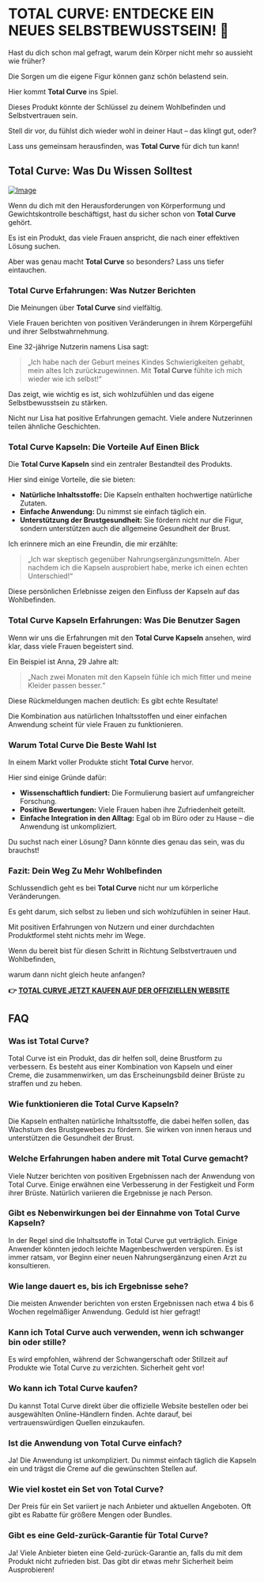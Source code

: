 # TOTAL CURVE: ENTDECKE EIN NEUES SELBSTBEWUSSTSEIN! 💖

Hast du dich schon mal gefragt, warum dein Körper nicht mehr so aussieht wie früher? 

Die Sorgen um die eigene Figur können ganz schön belastend sein. 

Hier kommt **Total Curve** ins Spiel. 

Dieses Produkt könnte der Schlüssel zu deinem Wohlbefinden und Selbstvertrauen sein. 

Stell dir vor, du fühlst dich wieder wohl in deiner Haut – das klingt gut, oder? 

Lass uns gemeinsam herausfinden, was **Total Curve** für dich tun kann!

## Total Curve: Was Du Wissen Solltest

[![Image](https://www2.sellhealth.com/97/totalcurve_icon001_450x600.gif)](https://gchaffi.com/TyoxIIGG)

Wenn du dich mit den Herausforderungen von Körperformung und Gewichtskontrolle beschäftigst, hast du sicher schon von **Total Curve** gehört. 

Es ist ein Produkt, das viele Frauen anspricht, die nach einer effektiven Lösung suchen. 

Aber was genau macht **Total Curve** so besonders? Lass uns tiefer eintauchen.

### Total Curve Erfahrungen: Was Nutzer Berichten

Die Meinungen über **Total Curve** sind vielfältig. 

Viele Frauen berichten von positiven Veränderungen in ihrem Körpergefühl und ihrer Selbstwahrnehmung.

Eine 32-jährige Nutzerin namens Lisa sagt:

> „Ich habe nach der Geburt meines Kindes Schwierigkeiten gehabt, mein altes Ich zurückzugewinnen. Mit **Total Curve** fühlte ich mich wieder wie ich selbst!“ 

Das zeigt, wie wichtig es ist, sich wohlzufühlen und das eigene Selbstbewusstsein zu stärken.

Nicht nur Lisa hat positive Erfahrungen gemacht. Viele andere Nutzerinnen teilen ähnliche Geschichten.

### Total Curve Kapseln: Die Vorteile Auf Einen Blick

Die **Total Curve Kapseln** sind ein zentraler Bestandteil des Produkts. 

Hier sind einige Vorteile, die sie bieten:

- **Natürliche Inhaltsstoffe:** Die Kapseln enthalten hochwertige natürliche Zutaten.
- **Einfache Anwendung:** Du nimmst sie einfach täglich ein.
- **Unterstützung der Brustgesundheit:** Sie fördern nicht nur die Figur, sondern unterstützen auch die allgemeine Gesundheit der Brust.

Ich erinnere mich an eine Freundin, die mir erzählte:

> „Ich war skeptisch gegenüber Nahrungsergänzungsmitteln. Aber nachdem ich die Kapseln ausprobiert habe, merke ich einen echten Unterschied!“

Diese persönlichen Erlebnisse zeigen den Einfluss der Kapseln auf das Wohlbefinden.

### Total Curve Kapseln Erfahrungen: Was Die Benutzer Sagen

Wenn wir uns die Erfahrungen mit den **Total Curve Kapseln** ansehen, wird klar, dass viele Frauen begeistert sind.

Ein Beispiel ist Anna, 29 Jahre alt:

> „Nach zwei Monaten mit den Kapseln fühle ich mich fitter und meine Kleider passen besser.“

Diese Rückmeldungen machen deutlich: Es gibt echte Resultate!

Die Kombination aus natürlichen Inhaltsstoffen und einer einfachen Anwendung scheint für viele Frauen zu funktionieren.

### Warum Total Curve Die Beste Wahl Ist

In einem Markt voller Produkte sticht **Total Curve** hervor. 

Hier sind einige Gründe dafür:

- **Wissenschaftlich fundiert:** Die Formulierung basiert auf umfangreicher Forschung.
- **Positive Bewertungen:** Viele Frauen haben ihre Zufriedenheit geteilt.
- **Einfache Integration in den Alltag:** Egal ob im Büro oder zu Hause – die Anwendung ist unkompliziert.

Du suchst nach einer Lösung? Dann könnte dies genau das sein, was du brauchst!

### Fazit: Dein Weg Zu Mehr Wohlbefinden

Schlussendlich geht es bei **Total Curve** nicht nur um körperliche Veränderungen. 

Es geht darum, sich selbst zu lieben und sich wohlzufühlen in seiner Haut. 

Mit positiven Erfahrungen von Nutzern und einer durchdachten Produktformel steht nichts mehr im Wege.

Wenn du bereit bist für diesen Schritt in Richtung Selbstvertrauen und Wohlbefinden,

warum dann nicht gleich heute anfangen?



**👉 [TOTAL CURVE JETZT KAUFEN AUF DER OFFIZIELLEN WEBSITE](https://gchaffi.com/TyoxIIGG)**

## FAQ

### Was ist Total Curve?

Total Curve ist ein Produkt, das dir helfen soll, deine Brustform zu verbessern. Es besteht aus einer Kombination von Kapseln und einer Creme, die zusammenwirken, um das Erscheinungsbild deiner Brüste zu straffen und zu heben.

### Wie funktionieren die Total Curve Kapseln?

Die Kapseln enthalten natürliche Inhaltsstoffe, die dabei helfen sollen, das Wachstum des Brustgewebes zu fördern. Sie wirken von innen heraus und unterstützen die Gesundheit der Brust.

### Welche Erfahrungen haben andere mit Total Curve gemacht?

Viele Nutzer berichten von positiven Ergebnissen nach der Anwendung von Total Curve. Einige erwähnen eine Verbesserung in der Festigkeit und Form ihrer Brüste. Natürlich variieren die Ergebnisse je nach Person.

### Gibt es Nebenwirkungen bei der Einnahme von Total Curve Kapseln?

In der Regel sind die Inhaltsstoffe in Total Curve gut verträglich. Einige Anwender könnten jedoch leichte Magenbeschwerden verspüren. Es ist immer ratsam, vor Beginn einer neuen Nahrungsergänzung einen Arzt zu konsultieren.

### Wie lange dauert es, bis ich Ergebnisse sehe?

Die meisten Anwender berichten von ersten Ergebnissen nach etwa 4 bis 6 Wochen regelmäßiger Anwendung. Geduld ist hier gefragt!

### Kann ich Total Curve auch verwenden, wenn ich schwanger bin oder stille?

Es wird empfohlen, während der Schwangerschaft oder Stillzeit auf Produkte wie Total Curve zu verzichten. Sicherheit geht vor!

### Wo kann ich Total Curve kaufen?

Du kannst Total Curve direkt über die offizielle Website bestellen oder bei ausgewählten Online-Händlern finden. Achte darauf, bei vertrauenswürdigen Quellen einzukaufen.

### Ist die Anwendung von Total Curve einfach?

Ja! Die Anwendung ist unkompliziert. Du nimmst einfach täglich die Kapseln ein und trägst die Creme auf die gewünschten Stellen auf.

### Wie viel kostet ein Set von Total Curve?

Der Preis für ein Set variiert je nach Anbieter und aktuellen Angeboten. Oft gibt es Rabatte für größere Mengen oder Bundles.

### Gibt es eine Geld-zurück-Garantie für Total Curve?

Ja! Viele Anbieter bieten eine Geld-zurück-Garantie an, falls du mit dem Produkt nicht zufrieden bist. Das gibt dir etwas mehr Sicherheit beim Ausprobieren!